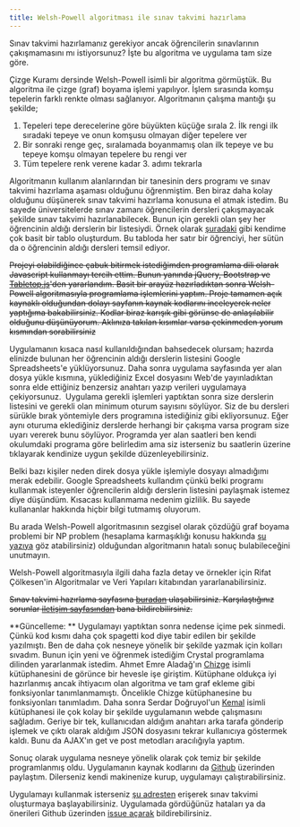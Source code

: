 ```yaml
---
title: Welsh-Powell algoritması ile sınav takvimi hazırlama
---
```


Sınav takvimi hazırlamanız gerekiyor ancak öğrencilerin sınavlarının çakışmamasını mı istiyorsunuz? İşte bu algoritma ve uygulama tam size göre.

Çizge Kuramı dersinde Welsh-Powell isimli bir algoritma görmüştük. Bu algoritma ile çizge (graf) boyama işlemi yapılıyor. İşlem sırasında komşu tepelerin farklı renkte olması sağlanıyor. Algoritmanın çalışma mantığı şu şekilde;

1. Tepeleri tepe derecelerine göre büyükten küçüğe sırala
2. İlk rengi ilk sıradaki tepeye ve onun komşusu olmayan diğer tepelere ver
3. Bir sonraki renge geç, sıralamada boyanmamış olan ilk tepeye ve bu tepeye komşu olmayan tepelere bu rengi ver
4. Tüm tepelere renk verene kadar 3. adımı tekrarla

Algoritmanın kullanım alanlarından bir tanesinin ders programı ve sınav takvimi hazırlama aşaması olduğunu öğrenmiştim. Ben biraz daha kolay olduğunu düşünerek sınav takvimi hazırlama konusuna el atmak istedim. Bu sayede üniversitelerde sınav zamanı öğrencilerin dersleri çakışmayacak şekilde sınav takvimi hazırlanabilecek. Bunun için gerekli olan şey her öğrencinin aldığı derslerin bir listesiydi. Örnek olarak 
[şuradaki](https://docs.google.com/spreadsheets/d/1N9nDBLFEn0Ifk2BzcNs1mbqrwW51MA0-cAeNFuGeZG0/pub) gibi kendime çok basit bir tablo oluşturdum. Bu tabloda her satır bir öğrenciyi, her sütün da o öğrencinin aldığı dersleri temsil ediyor.


~~Projeyi olabildiğince çabuk bitirmek istediğimden programlama dili olarak Javascript kullanmayı tercih ettim. Bunun yanında jQuery, Bootstrap ve 
[Tabletop.js](https://github.com/jsoma/tabletop)'den yararlandım. Basit bir arayüz hazırladıktan sonra Welsh-Powell algoritmasıyla programlama işlemlerini yaptım. Proje tamamen açık kaynaklı olduğundan dolayı sayfanın kaynak kodlarını inceleyerek neler yaptığıma bakabilirsiniz. Kodlar biraz karışık gibi görünse de anlaşılabilir olduğunu düşünüyorum. Aklınıza takılan kısımlar varsa çekinmeden yorum kısmından sorabilirsiniz~~

Uygulamanın kısaca nasıl kullanıldığından bahsedecek olursam; hazırda elinizde bulunan her öğrencinin aldığı derslerin listesini Google Spreadsheets'e yüklüyorsunuz. Daha sonra uygulama sayfasında yer alan dosya yükle kısmına, yüklediğiniz Excel dosyasını Web'de yayınladıktan sonra elde ettiğiniz benzersiz anahtarı yazıp verileri uygulamaya çekiyorsunuz.  Uygulama gerekli işlemleri yaptıktan sonra size derslerin listesini ve gerekli olan minimum oturum sayısını söylüyor. Siz de bu dersleri sürükle bırak yöntemiyle ders programına istediğiniz gibi ekliyorsunuz. Eğer aynı oturuma eklediğiniz derslerde herhangi bir çakışma varsa program size uyarı vererek bunu söylüyor. Programda yer alan saatleri ben kendi okulumdaki programa göre belirledim ama siz isterseniz bu saatlerin üzerine tıklayarak kendinize uygun şekilde düzenleyebilirsiniz.

Belki bazı kişiler neden direk dosya yükle işlemiyle dosyayı almadığımı merak edebilir. Google Spreadsheets kullandım çünkü belki programı kullanmak isteyenler öğrencilerin aldığı derslerin listesini paylaşmak istemez diye düşündüm. Kısacası kullanmama nedenim gizlilik. Bu sayede kullananlar hakkında hiçbir bilgi tutmamış oluyorum.

Bu arada Welsh-Powell algoritmasının sezgisel olarak çözdüğü graf boyama problemi bir NP problem (hesaplama karmaşıklığı konusu hakkında 
[şu yazıya](http://e-bergi.com/y/Hesaplama-Karmasikligi) göz atabilirsiniz) olduğundan algoritmanın hatalı sonuç bulabileceğini unutmayın.

Welsh-Powell algoritmasıyla ilgili daha fazla detay ve örnekler için Rifat Çölkesen'in Algoritmalar ve Veri Yapıları kitabından yararlanabilirsiniz.


~~Sınav takvimi hazırlama sayfasına 
[buradan](/sinav-takvimi-hazirlama.htm) ulaşabilirsiniz. Karşılaştığınız sorunlar
[iletişim sayfasından](/iletisim) bana bildirebilirsiniz.~~


**Güncelleme: **
Uygulamayı yaptıktan sonra nedense içime pek sinmedi. Çünkü kod kısmı daha çok spagetti kod diye tabir edilen bir şekilde yazılmıştı. Ben de daha çok nesneye yönelik bir şekilde yazmak için kolları sıvadım. Bunun için yeni ve öğrenmek istediğim Crystal programlama dilinden yararlanmak istedim. Ahmet Emre Aladağ'ın 
[Chizge](https://github.com/aladagemre/chizge) isimli kütüphanesini de görünce bir hevesle işe giriştim. Kütüphane oldukça iyi hazırlanmış ancak ihtiyacım olan algoritma ve tam graf ekleme gibi fonksiyonlar tanımlanmamıştı. Öncelikle Chizge kütüphanesine bu fonksiyonları tanımladım. Daha sonra Serdar Doğruyol'un 
[Kemal](https://github.com/sdogruyol/kemal) isimli kütüphanesi ile çok kolay bir şekilde uygulamanın webde çalışmasını sağladım. Geriye bir tek, kullanıcıdan aldığım anahtarı arka tarafa gönderip işlemek ve çıktı olarak aldığım JSON dosyasını tekrar kullanıcıya göstermek kaldı. Bunu da AJAX'ın get ve post metodları aracılığıyla yaptım.

Sonuç olarak uygulama nesneye yönelik olarak çok temiz bir şekilde programlanmış oldu. Uygulamanın kaynak kodlarını da 
[Github](https://github.com/mertbulan/exam-schedule) üzerinden paylaştım. Dilerseniz kendi makinenize kurup, uygulamayı çalıştırabilirsiniz.

Uygulamayı kullanmak isterseniz 
[şu adresten](http://exam-schedule.herokuapp.com) erişerek sınav takvimi oluşturmaya başlayabilirsiniz. Uygulamada gördüğünüz hataları ya da önerileri Github üzerinden 
[issue açarak](https://github.com/mertbulan/exam-schedule/issues) bildirebilirsiniz.
